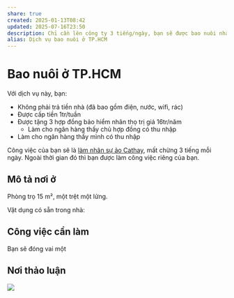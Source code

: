 ```yaml
---
share: true
created: 2025-01-13T08:42
updated: 2025-07-16T23:50
description: Chỉ cần lên công ty 3 tiếng/ngày, bạn sẽ được bao nuôi nhà cửa, thức ăn miễn phí. Thời gian còn lại là của bạn
alias: Dịch vụ bao nuôi ở TP.HCM
---
```

# Bao nuôi ở TP.HCM
Với dịch vụ này, bạn:
- Không phải trả tiền nhà (đã bao gồm điện, nước, wifi, rác)
- Được cấp tiền 1tr/tuần
- Được tặng 3 hợp đồng bảo hiểm nhân thọ trị giá 16tr/năm
    - Làm cho ngân hàng thấy chủ hợp đồng có thu nhập
- Làm cho ngân hàng thấy mình có thu nhập

Công việc của bạn sẽ là [làm nhân sự ảo Cathay](%F0%9F%93%90D%E1%BB%B1%20%C3%A1n/Ch%E1%BA%A1y%20ch%E1%BB%89%20ti%C3%AAu/T%C3%A0i%20li%E1%BB%87u%20v%E1%BB%81%20t%E1%BB%ABng%20c%C3%B4ng%20ty/Cathay.md), mất chừng 3 tiếng mỗi ngày. Ngoài thời gian đó thì bạn được làm công việc riêng của bạn. 

## Mô tả nơi ở
Phòng trọ 15 m², một trệt một lửng. 

Vật dụng có sẵn trong nhà:

## Công việc cần làm
Bạn sẽ đóng vai một 

## Nơi thảo luận 
![](https://i.imgur.com/b4puyRN.png)
